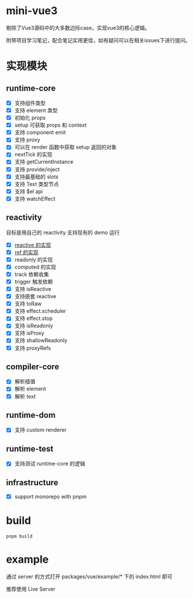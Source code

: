 # mini-vue3

剔除了Vue3源码中的大多数边际case，实现vue3的核心逻辑。

附带项目学习笔记，配合笔记实用更佳，如有疑问可以在相关issues下进行提问。

# 实现模块
## runtime-core
- [x] 支持组件类型
- [x] 支持 element 类型
- [x] 初始化 props
- [x] setup 可获取 props 和 context
- [x] 支持 component emit
- [x] 支持 proxy
- [x] 可以在 render 函数中获取 setup 返回的对象
- [x] nextTick 的实现
- [x] 支持 getCurrentInstance
- [x] 支持 provide/inject
- [x] 支持最基础的 slots
- [x] 支持 Text 类型节点
- [x] 支持 $el api
- [x] 支持 watchEffect

## reactivity
目标是用自己的 reactivity 支持现有的 demo 运行
- [x] [reactive 的实现](https://github.com/miaokeliq/mini-vue3/issues/1)
- [x] [ref 的实现](https://github.com/miaokeliq/mini-vue3/issues/3)
- [x] readonly 的实现
- [x] computed 的实现
- [x] track 依赖收集
- [x] trigger 触发依赖
- [x] 支持 isReactive
- [x] 支持嵌套 reactive
- [x] 支持 toRaw
- [x] 支持 effect.scheduler
- [x] 支持 effect.stop
- [x] 支持 isReadonly
- [x] 支持 isProxy
- [x] 支持 shallowReadonly
- [x] 支持 proxyRefs

## compiler-core
- [x] 解析插值
- [x] 解析 element
- [x] 解析 text
## runtime-dom
- [x] 支持 custom renderer
## runtime-test
- [x] 支持测试 runtime-core 的逻辑

## infrastructure
- [x] support monorepo with pnpm

# build
```
pnpm build
```


# example
通过 server 的方式打开 packages/vue/example/* 下的 index.html 即可

 推荐使用 Live Server

